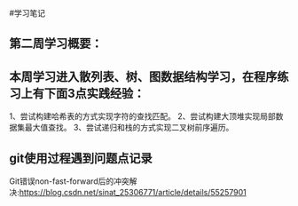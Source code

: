 #学习笔记
## 第二周学习概要：
   ## 本周学习进入散列表、树、图数据结构学习，在程序练习上有下面3点实践经验：
   1、尝试构建哈希表的方式实现字符的查找匹配。
   2、尝试构建大顶堆实现局部数据集最大值查找。
   3、尝试递归和栈的方式实现二叉树前序遍历。
   ## git使用过程遇到问题点记录
   Git错误non-fast-forward后的冲突解决:https://blog.csdn.net/sinat_25306771/article/details/55257901
       